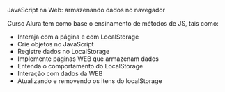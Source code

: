 JavaScript na Web: armazenando dados no navegador

Curso Alura tem como base o ensinamento de métodos de JS, tais como:

- Interaja com a página e com LocalStorage
- Crie objetos no JavaScript
- Registre dados no LocalStorage
- Implemente páginas WEB que armazenam dados
- Entenda o comportamento do LocalStorage
- Interação com dados da WEB
- Atualizando e removendo os itens do localStorage
